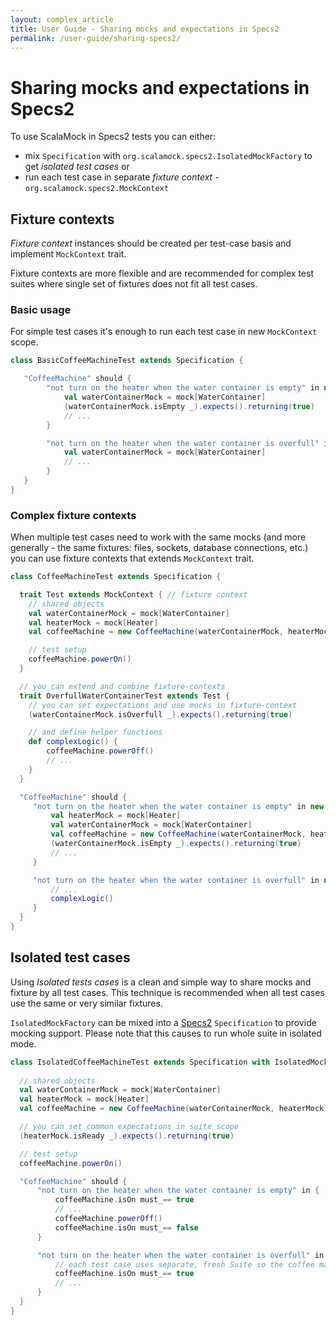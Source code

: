 ```yaml
---
layout: complex_article
title: User Guide - Sharing mocks and expectations in Specs2
permalink: /user-guide/sharing-specs2/
---
```


# Sharing mocks and expectations in Specs2

To use ScalaMock in Specs2 tests you can either:

* mix `Specification` with `org.scalamock.specs2.IsolatedMockFactory` to get *isolated test cases* or
* run each test case in separate *fixture context* - `org.scalamock.specs2.MockContext`

## Fixture contexts

*Fixture context* instances should be created per test-case basis and implement `MockContext` trait.

Fixture contexts are more flexible and are recommended for complex test suites where single set of fixtures does not fit all test cases.

### Basic usage 

For simple test cases it's enough to run each test case in new `MockContext` scope.

```scala
class BasicCoffeeMachineTest extends Specification {

   "CoffeeMachine" should {
        "not turn on the heater when the water container is empty" in new MockContext {
            val waterContainerMock = mock[WaterContainer]
            (waterContainerMock.isEmpty _).expects().returning(true)
            // ...
        }

        "not turn on the heater when the water container is overfull" in new MockContext {
            val waterContainerMock = mock[WaterContainer]
            // ...
        }
   }
}
```

### Complex fixture contexts

When multiple test cases need to work with the same mocks (and more generally - the same fixtures: files, sockets, database connections, etc.) you can use fixture contexts that extends `MockContext` trait.

```scala
class CoffeeMachineTest extends Specification {

  trait Test extends MockContext { // fixture context
    // shared objects
    val waterContainerMock = mock[WaterContainer]
    val heaterMock = mock[Heater]
    val coffeeMachine = new CoffeeMachine(waterContainerMock, heaterMock)

    // test setup
    coffeeMachine.powerOn()
  }

  // you can extend and combine fixture-contexts
  trait OverfullWaterContainerTest extends Test {
    // you can set expectations and use mocks in fixture-context
    (waterContainerMock.isOverfull _).expects().returning(true)

    // and define helper functions
    def complexLogic() {
        coffeeMachine.powerOff()
        // ...
    }
  }

  "CoffeeMachine" should {
     "not turn on the heater when the water container is empty" in new MockContext {
         val heaterMock = mock[Heater]
         val waterContainerMock = mock[WaterContainer]
         val coffeeMachine = new CoffeeMachine(waterContainerMock, heaterMock)
         (waterContainerMock.isEmpty _).expects().returning(true)
         // ...
     }

     "not turn on the heater when the water container is overfull" in new OverfullWaterContainerTest {
         // ...
         complexLogic()
     }
  }
}
```

## Isolated test cases

Using *Isolated tests cases* is a clean and simple way to share mocks and fixture by all test cases. This technique is recommended when all test cases use the same or very similar fixtures.

`IsolatedMockFactory` can be mixed into a [Specs2](http://etorreborre.github.com/specs2/) `Specification` to provide mocking support. Please note that this causes to run whole suite in isolated mode.

```scala
class IsolatedCoffeeMachineTest extends Specification with IsolatedMockFactory {
  
  // shared objects
  val waterContainerMock = mock[WaterContainer]
  val heaterMock = mock[Heater]
  val coffeeMachine = new CoffeeMachine(waterContainerMock, heaterMock)

  // you can set common expectations in suite scope
  (heaterMock.isReady _).expects().returning(true)

  // test setup
  coffeeMachine.powerOn()

  "CoffeeMachine" should {
      "not turn on the heater when the water container is empty" in {
          coffeeMachine.isOn must_== true
          // ...
          coffeeMachine.powerOff()
          coffeeMachine.isOn must_== false
      }

      "not turn on the heater when the water container is overfull" in {
          // each test case uses separate, fresh Suite so the coffee machine is turned on
          coffeeMachine.isOn must_== true
          // ...
      }
  }
}
```
